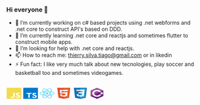 ### Hi everyone 👋

- 🔭 I’m currently working on c# based projects using .net webforms and .net core to construct API's based on DDD.
- 🌱 I’m currently learning .net core and reactjs and sometimes flutter to construct mobile apps.
- 🤔 I’m looking for help with .net core and reactjs.
- 📫 How to reach me: thierry.silva.tiago@gmail.com or in likedin
- ⚡ Fun fact: I like very much talk about new tecnologies, play soccer and basketball too and sometimes videogames.

<div dir="auto"><br>
  <img alt="Js" src="https://raw.githubusercontent.com/devicons/devicon/master/icons/javascript/javascript-plain.svg" style="max-width: 100%;" width="40" height="30" align="middle">
  <img alt="Ts" src="https://raw.githubusercontent.com/devicons/devicon/master/icons/typescript/typescript-plain.svg" style="max-width: 100%;" width="40" height="30" align="middle">
  <img alt="React" src="https://raw.githubusercontent.com/devicons/devicon/master/icons/react/react-original.svg" style="max-width: 100%;" width="40" height="30" align="middle">
  <img alt="HTML" src="https://raw.githubusercontent.com/devicons/devicon/master/icons/html5/html5-original.svg" style="max-width: 100%;" width="40" height="30" align="middle">
  <img alt="CSS" src="https://raw.githubusercontent.com/devicons/devicon/master/icons/css3/css3-original.svg" style="max-width: 100%;" width="40" height="30" align="middle">
  <img alt="Rafa-Csharp" src="https://raw.githubusercontent.com/devicons/devicon/master/icons/csharp/csharp-original.svg" style="max-width: 100%;" width="40" height="30" align="middle">

</div>
